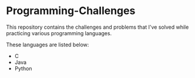 # Programming-Challenges
<p>This repository contains the challenges and problems that I've solved while practicing various programming languages.</p>
<p>These languages are listed below:</p>
<ul>
<li>C</li>
<li>Java</li>
<li>Python</li>
</ul>
